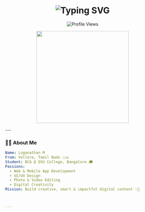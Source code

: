 <h1 align="center">
  <img src="https://readme-typing-svg.demolab.com?font=Fira+Code&weight=700&size=30&pause=1000&color=F97316&center=true&vCenter=true&width=435&lines=Hey%2C+I'm+Loganathan+%F0%9F%91%8B;Web+Mobile+Dev+from+Vellore!;Creative+Editor+%7C+Tech+Lover+%7C+DSU+Student" alt="Typing SVG" />
</h1>
<p align="center">
  <img src="https://komarev.com/ghpvc/?username=LOGANATHAN2008&label=Profile+Views&color=blueviolet&style=flat" alt="Profile Views" />
</p>
<p align="center">
  <img src="https://media.giphy.com/media/qgQUggAC3Pfv687qPC/giphy.gif" width="300" />
</p>
---

### 👨‍💻 About Me
```yaml
Name: Loganathan M
From: Vellore, Tamil Nadu 🇮🇳
Student: BCA @ DSU College, Bangalore 🎓
Passions:
  - Web & Mobile App Development
  - UI/UX Design
  - Photo & Video Editing
  - Digital Creativity
Mission: Build creative, smart & impactful digital content 💡🚀



---


